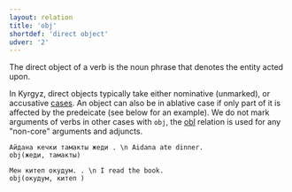 ```yaml
---
layout: relation
title: 'obj'
shortdef: 'direct object'
udver: '2'
---
```


The direct object of a verb is the noun phrase that denotes the entity
acted upon.

In Kyrgyz, direct objects typically take
either nominative (unmarked), or accusative [cases](ky-feat/Case).
An object can also be in ablative case if only part of it is 
affected by the predeicate (see below for an example).
We do not mark arguments of verbs in other cases with ``obj``,
the [obl]() relation is used for any "non-core" arguments and adjuncts.

~~~ sdparse
Айдана кечки тамакты жеди . \n Aidana ate dinner.
obj(жеди, тамакты)
~~~

~~~ sdparse
Мен китеп окудум. . \n I read the book.
obj(окудум, китеп )
~~~
<!-- Interlanguage links updated Po 6. listopadu 2023, 21:43:14 CET -->
